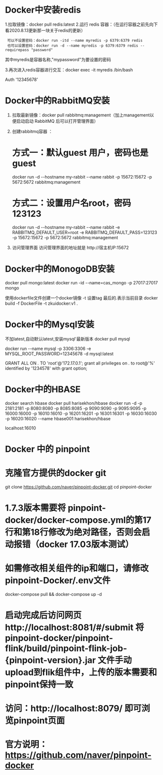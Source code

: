 # Docker中安装redis

1.拉取镜像：docker pull redis:latest
2.运行 redis 容器：（在运行容器之前先向下看2020.8.13更新那一块关于redis的更新）

     可以不设置密码：docker run -itd --name myredis -p 6379:6379 redis
     也可以设置密码：docker run -d --name myredis -p 6379:6379 redis --requirepass "password"

  其中myredis是容器名称,"mypassword"为要设置的密码

3.再次进入redis容器进行交互：docker exec -it myredis /bin/bash

Auth '12345678'


# Docker中的RabbitMQ安装

1. 拉取最新镜像：docker pull rabbitmq:management（加上management以便启动启动 RabbitMQ 后可以打开管理界面）

2. 创建rabbitmq容器 ：

     # 方式一：默认guest 用户，密码也是 guest
    docker run -d --hostname my-rabbit --name rabbit -p 15672:15672 -p 5672:5672 rabbitmq:management
     # 方式二：设置用户名root，密码123123
    docker run -d --hostname my-rabbit --name rabbit -e RABBITMQ_DEFAULT_USER=root -e RABBITMQ_DEFAULT_PASS=123123 -p 15672:15672 -p 5672:5672 rabbitmq:management

3. 访问管理界面
访问管理界面的地址就是 http://宿主机IP:15672


# Docker中的MonogoDB安装

docker pull mongo:latest
docker run -id --name=cas_mongo -p 27017:27017 mongo

使用dockerfile文件创建一个docker镜像 -t 设置tag  最后的.表示当前目录
docker build -f DockerFile  -t zkuidocker:v1 .



# Docker中的Mysql安装

不加latest,自动默认latest,安装mysql'最新版本
docker pull mysql


docker run --name mysql -p 3306:3306 -e MYSQL_ROOT_PASSWORD=12345678 -d mysql:latest

GRANT ALL ON *.* TO 'root'@'172.17.0.1';
grant all privileges on *.* to root@'%' identified by '1234578' with grant option;

# Docker中的HBASE

docker search hbase
docker pull harisekhon/hbase
docker run -d -p 2181:2181 -p 8080:8080 -p 8085:8085 -p 9090:9090 -p 9095:9095 -p 16000:16000 -p 16010:16010 -p 16201:16201 -p 16301:16301  -p 16030:16030 -p 16020:16020 --name hbase001 harisekhon/hbase

localhost:16010


# Docker 中的 pinpoint
# 克隆官方提供的docker git
git clone https://github.com/naver/pinpoint-docker.git
cd pinpoint-docker
# 1.7.3版本需要将 pinpoint-docker/docker-compose.yml的第17行和第18行修改为绝对路径，否则会启动报错（docker 17.03版本测试）
# 如需修改相关组件的ip和端口，请修改pinpoint-Docker/.env文件
docker-compose pull && docker-compose up -d
# 启动完成后访问网页 http://localhost:8081/#/submit 将pinpoint-docker/pinpoint-flink/build/pinpoint-flink-job-{pinpoint-version}.jar 文件手动upload到flik组件中，上传的版本需要和pinpoint保持一致
# 访问：http://localhost:8079/ 即可浏览pinpoint页面
# 官方说明：https://github.com/naver/pinpoint-docker

